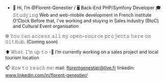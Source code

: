 - 👋 Hi, I’m @Florent-Genestier / 🖥 Back-End PHP/Symfony Developer
🎓 𝚂𝚝𝚞𝚍𝚢𝚒𝚗𝚐 Web and web-mobile development in French institute O'Clock Before that, i've working and stuying in Sales industry (BtoC) and Cultural Event organisation

🌐 𝚈𝚘𝚞 𝚌𝚊𝚗 𝚊𝚌𝚌𝚎𝚜𝚜 𝚊𝚕𝚕 𝚖𝚢 𝚘𝚙𝚎𝚗-𝚜𝚘𝚞𝚛𝚌𝚎 𝚙𝚛𝚘𝚓𝚎𝚌𝚝𝚜 𝚑𝚎𝚛𝚎 𝚘𝚗 𝙶𝚒𝚝𝙷𝚞𝚋. (Coming soon)


⬆ 𝚆𝚑𝚊𝚝 𝙸'𝚖 𝚞𝚙 𝚝𝚘
-🔭 I’m currently working on a sales project and local tourism location

📫 𝙷𝚘𝚠 𝚝𝚘 𝚛𝚎𝚊𝚌𝚑 𝚖𝚎:
mail: florentgenestier@live.fr
linkedin: www.linkedin.com/in/florent-genestier/

